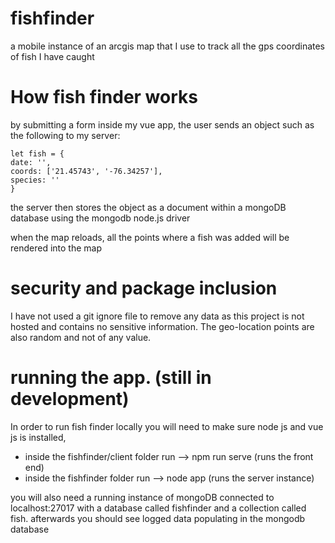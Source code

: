 

# fishfinder
a mobile instance of an arcgis map that I use to track all the gps coordinates of fish I have caught

# How fish finder works
by submitting a form inside my vue app, the user sends an object such as the following to my server:

```
let fish = {
date: '',
coords: ['21.45743', '-76.34257'],
species: ''
}
```

the server then stores the object as a document within a mongoDB database using the mongodb node.js driver

when the map reloads, all the points where a fish was added will be rendered into the map

# security and package inclusion
I have not used a git ignore file to remove any data as this project is not hosted and contains no sensitive information.
The geo-location points are also random and not of any value.

# running the app. (still in development)
In order to run fish finder locally you will need to make sure node js and vue js is installed,
- inside the fishfinder/client folder run --> npm run serve (runs the front end)
- inside the fishfinder folder run --> node app (runs the server instance) 

you will also need a running instance of mongoDB connected to localhost:27017 with a database called fishfinder and a collection called fish. afterwards you should see logged data populating in the mongodb database
